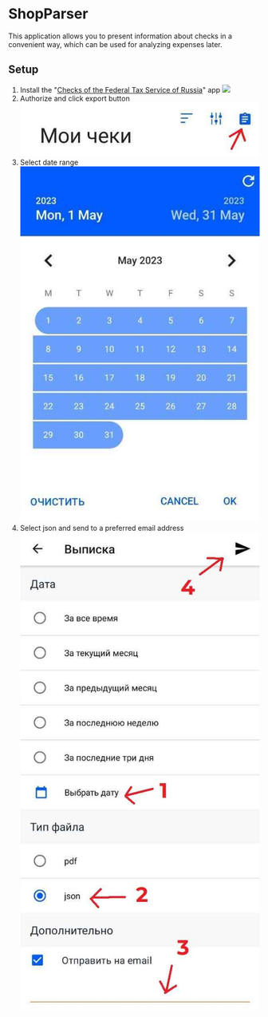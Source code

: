 # ShopParser

This application allows you to present information about checks in a convenient way, which can be used for analyzing expenses later.

## Setup

1) Install the "[Checks of the Federal Tax Service of Russia](https://play.google.com/store/apps/details?id=ru.fns.billchecker)" app ![](https://u.to/X--BHw)
2) Authorize and click export button ![](images/export_button.jpg)
3) Select date range ![](images/range.jpg)
4) Select json and send to a preferred email address ![](images/send.jpg)